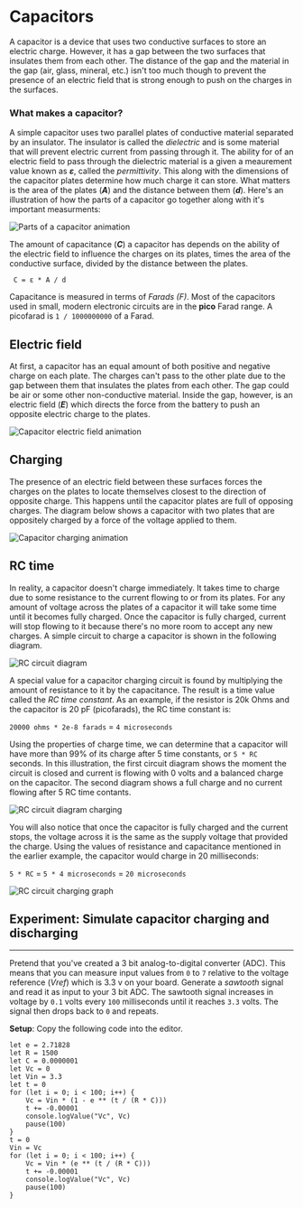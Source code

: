 # Capacitors

A capacitor is a device that uses two conductive surfaces to store an electric charge. However, it has a gap between the two surfaces that insulates them from each other. The distance of the gap and the material in the gap (air, glass, mineral, etc.) isn't too much though to prevent the presence of an electric field that is strong enough to push on the charges in the surfaces.

### What makes a capacitor?

A simple capacitor uses two parallel plates of conductive material separated by an insulator. The insulator is called the _dielectric_ and is some material that will prevent electric current from passing through it. The ability for of an electric field to pass through the dielectric material is a given a meaurement value known as _**ε**_, called the _permittivity_. This along with the dimensions of the capacitor plates determine how much charge it can store. What matters is the area of the plates (_**A**_) and the distance between them (_**d**_). Here's an illustration of how the parts of a capacitor go together along with it's important measurments:

![Parts of a capacitor animation](/static/cp/learn/pins-tutorial/capacitive-touch/capacitor-device.gif)

The amount of capacitance (_**C**_) a capacitor has depends on the ability of the electric field to influence the charges on its plates, times the area of the conductive surface, divided by the distance between the plates.

`` C = ε * A / d``

Capacitance is measured in terms of _Farads (F)_. Most of the capacitors used in small, modern electronic circuits are in the **pico** Farad range. A picofarad is ``1 / 1000000000`` of a Farad.

## Electric field

At first, a capacitor has an equal amount of both positive and negative charge on each plate. The charges can't pass to the other plate due to the gap between them that insulates the plates from each other. The gap could be air or some other non-conductive material. Inside the gap, however, is an electric field (_**E**_) which directs the force from the battery to push an opposite electric charge to the plates.

![Capacitor electric field animation](/static/cp/learn/pins-tutorial/capacitive-touch/electric-field.gif)

## Charging

The presence of an electric field between these surfaces forces the charges on the plates to locate themselves closest to the direction of opposite charge. This happens until the capacitor plates are full of opposing charges. The diagram below shows a capacitor with two plates that are oppositely charged by a force of the voltage applied to them.

![Capacitor charging animation](/static/cp/learn/pins-tutorial/capacitive-touch/capacitor-charging.gif)

## RC time

In reality, a capacitor doesn't charge immediately. It takes time to charge due to some resistance to the current flowing to or from its plates. For any amount of voltage across the plates of a capacitor it will take some time until it becomes fully charged. Once the capacitor is fully charged, current will stop flowing to it because there's no more room to accept any new charges. A simple circuit to charge a capacitor is shown in the following diagram.

![RC circuit diagram](/static/cp/learn/pins-tutorial/capacitive-touch/rc-circuit.jpg)

A special value for a capacitor charging circuit is found by multiplying the amount of resistance to it by the capacitance. The result is a time value called the _RC time constant_. As an example, if the resistor is 20k Ohms and the capacitor is 20 pF (picofarads), the RC time constant is:

``20000 ohms * 2e-8 farads`` = ``4 microseconds``

Using the properties of charge time, we can determine that a capacitor will have more than 99% of its charge after 5 time constants, or `5 * RC` seconds. In this illustration, the first circuit diagram shows the moment the circuit is closed and current is flowing with 0 volts and a balanced charge on the capacitor. The second diagram shows a full charge and no current flowing after 5 RC time contants.

![RC circuit diagram charging](/static/cp/learn/pins-tutorial/capacitive-touch/rc-circuit-charging.jpg)


You will also notice that once the capacitor is fully charged and the current stops, the voltage across it is the same as the supply voltage that provided the charge. Using the values of resistance and capacitance mentioned in the earlier example, the capacitor would charge in 20 milliseconds:

`5 * RC` = ``5 * 4 microseconds`` = ``20 microseconds``

![RC circuit charging graph](/static/cp/learn/pins-tutorial/capacitive-touch/rc-charge-profile.jpg)

## Experiment: Simulate capacitor charging and discharging

---

Pretend that you've created a 3 bit analog-to-digital converter (ADC). This means that you can measure input values from `0` to `7` relative to the voltage reference (_Vref_) which is 3.3 v on your board. Generate a _sawtooth_ signal and read it as input to your 3 bit ADC. The sawtooth signal increases in voltage by `0.1` volts every `100` milliseconds until it reaches `3.3` volts. The signal then drops back to `0` and repeats.

**Setup**: Copy the following code into the editor.

```blocks
let e = 2.71828
let R = 1500
let C = 0.0000001
let Vc = 0
let Vin = 3.3
let t = 0
for (let i = 0; i < 100; i++) {
    Vc = Vin * (1 - e ** (t / (R * C)))
    t += -0.00001
    console.logValue("Vc", Vc)
    pause(100)
}
t = 0
Vin = Vc
for (let i = 0; i < 100; i++) {
    Vc = Vin * (e ** (t / (R * C)))
    t += -0.00001
    console.logValue("Vc", Vc)
    pause(100)
}
```